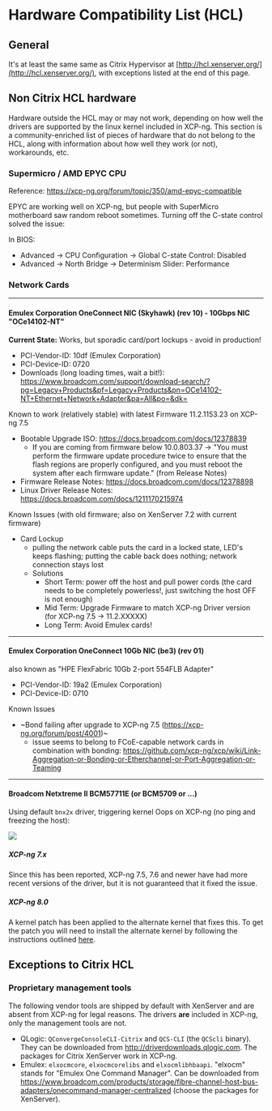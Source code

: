 # Hardware Compatibility List (HCL)

## General

It's at least the same same as Citrix Hypervisor at [http://hcl.xenserver.org/](http://hcl.xenserver.org/), with exceptions listed at the end of this page.

## Non Citrix HCL hardware

Hardware outside the HCL may or may not work, depending on how well the drivers are supported by the linux kernel included in XCP-ng. This section is a community-enriched list of pieces of hardware that do not belong to the HCL, along with information about how well they work (or not), workarounds, etc.

### Supermicro / AMD EPYC CPU

Reference: https://xcp-ng.org/forum/topic/350/amd-epyc-compatible

EPYC are working well on XCP-ng, but people with SuperMicro motherboard saw random reboot sometimes. Turning off the C-state control solved the issue:

In BIOS:
 - Advanced -> CPU Configuration -> Global C-state Control: Disabled
 - Advanced -> North Bridge -> Determinism Slider: Performance

### Network Cards


***

#### Emulex Corporation OneConnect NIC (Skyhawk) (rev 10) - 10Gbps NIC "OCe14102-NT"

**Current State:** Works, but sporadic card/port lockups - avoid in production!

- PCI-Vendor-ID: 10df (Emulex Corporation)
- PCI-Device-ID: 0720
- Downloads (long loading times, wait a bit!): https://www.broadcom.com/support/download-search/?pg=Legacy+Products&pf=Legacy+Products&pn=OCe14102-NT+Ethernet+Network+Adapter&pa=All&po=&dk=


Known to work (relatively stable) with latest Firmware 11.2.1153.23 on XCP-ng 7.5
* Bootable Upgrade ISO: https://docs.broadcom.com/docs/12378839
    * If you are coming from firmware below 10.0.803.37 -> "You must perform the firmware
update procedure twice to ensure that the flash regions are properly configured, and
you must reboot the system after each firmware update." (from Release Notes)
* Firmware Release Notes: https://docs.broadcom.com/docs/12378898
* Linux Driver Release Notes: https://docs.broadcom.com/docs/1211170215974

Known Issues (with old firmware; also on XenServer 7.2 with current firmware)

* Card Lockup
    * pulling the network cable puts the card in a locked state, LED's keeps flashing; putting the cable back does nothing; network connection stays lost
    * Solutions
        * Short Term: power off the host and pull power cords (the card needs to be completely powerless!, just switching the host OFF is not enough)
        * Mid Term: Upgrade Firmware to match XCP-ng Driver version (for XCP-ng 7.5 -> 11.2.XXXXX)
        * Long Term: Avoid Emulex cards!

***


#### Emulex Corporation OneConnect 10Gb NIC (be3) (rev 01)
also known as "HPE FlexFabric 10Gb 2-port 554FLB Adapter"

- PCI-Vendor-ID: 19a2 (Emulex Corporation)
- PCI-Device-ID: 0710

Known Issues

* ~Bond failing after upgrade to XCP-ng 7.5 (https://xcp-ng.org/forum/post/4001)~
    * issue seems to belong to FCoE-capable network cards in combination with bonding: https://github.com/xcp-ng/xcp/wiki/Link-Aggregation-or-Bonding-or-Etherchannel-or-Port-Aggregation-or-Teaming


***


#### Broadcom Netxtreme II BCM57711E (or BCM5709 or ...)

Using default `bnx2x` driver, triggering kernel Oops on XCP-ng (no ping and freezing the host):

![](https://i.imgur.com/0FB7qVp.png)

##### XCP-ng 7.x

Since this has been reported, XCP-ng 7.5, 7.6 and newer have had more recent versions of the driver, but it is not guaranteed that it fixed the issue.

##### XCP-ng 8.0

A kernel patch has been applied to the alternate kernel that fixes this.  To get the patch you will need to install the alternate kernel by following the instructions outlined [here](https://github.com/xcp-ng/xcp/wiki/Alternate-kernel).

## Exceptions to Citrix HCL

### Proprietary management tools
The following vendor tools are shipped by default with XenServer and are absent from XCP-ng for legal reasons. The drivers **are** included in XCP-ng, only the management tools are not.

* QLogic: `QConvergeConsoleCLI-Citrix` and `QCS-CLI` (the `QCScli` binary). They can be downloaded from http://driverdownloads.qlogic.com. The packages for Citrix XenServer work in XCP-ng.
* Emulex: `elxocmcore`, `elxocmcorelibs` and `elxocmlibhbaapi`. "elxocm" stands for "Emulex One Command Manager". Can be downloaded from https://www.broadcom.com/products/storage/fibre-channel-host-bus-adapters/onecommand-manager-centralized (choose the packages for XenServer).
